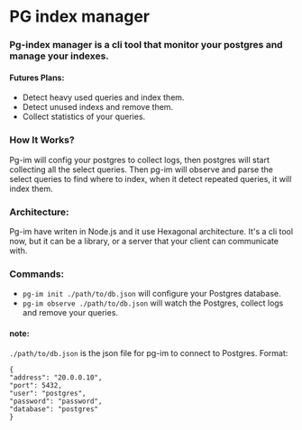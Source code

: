 # PG index manager

### Pg-index manager is a cli tool that monitor your postgres and manage your indexes.

#### Futures Plans:

- Detect heavy used queries and index them.
- Detect unused indexs and remove them.
- Collect statistics of your queries.

### How It Works?

Pg-im will config your postgres to collect logs, then postgres will start collecting all the select queries.
Then pg-im will observe and parse the select queries to find where to index, when it detect repeated queries, it will index them.

### Architecture:

Pg-im have writen in Node.js and it use Hexagonal architecture.
It's a cli tool now, but it can be a library, or a server that your client can communicate with.

### Commands:

- `pg-im init ./path/to/db.json` will configure your Postgres database.
- `pg-im observe ./path/to/db.json` will watch the Postgres, collect logs and remove your queries.

#### note:

`./path/to/db.json` is the json file for pg-im to connect to Postgres.
Format:

```
{
"address": "20.0.0.10",
"port": 5432,
"user": "postgres",
"password": "password",
"database": "postgres"
}

```
